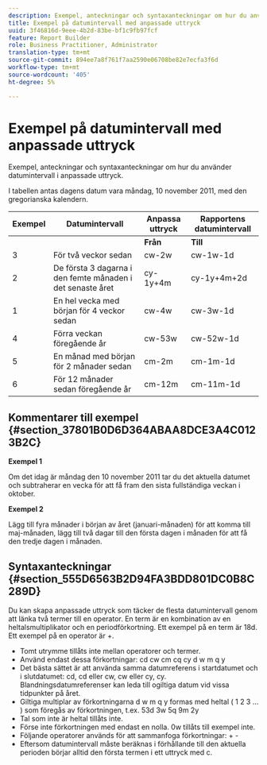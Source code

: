 ```yaml
---
description: Exempel, anteckningar och syntaxanteckningar om hur du använder datumintervall i anpassade uttryck.
title: Exempel på datumintervall med anpassade uttryck
uuid: 3f46816d-9eee-4b2d-83be-bf1c9fb97fcf
feature: Report Builder
role: Business Practitioner, Administrator
translation-type: tm+mt
source-git-commit: 894ee7a8f761f7aa2590e06708be82e7ecfa3f6d
workflow-type: tm+mt
source-wordcount: '405'
ht-degree: 5%

---
```



# Exempel på datumintervall med anpassade uttryck

Exempel, anteckningar och syntaxanteckningar om hur du använder datumintervall i anpassade uttryck.

I tabellen antas dagens datum vara måndag, 10 november 2011, med den gregorianska kalendern.

| Exempel | Datumintervall | Anpassa uttryck | Rapportens datumintervall |
|---|---|---|---|
|  |  | **Från** | **Till** |  |
| 3 | För två veckor sedan | cw-2w | cw-1w-1d | 26 okt till 1 nov |
| 2 | De första 3 dagarna i den femte månaden i det senaste året | cy-1y+4m | cy-1y+4m+2d | 1 maj-3 maj 2010 |
| 1 | En hel vecka med början för 4 veckor sedan | cw-4w | cw-3w-1d | 12 okt till 18 okt |
| 4 | Förra veckan föregående år | cw-53w | cw-52w-1d | 9 nov 2010-9 nov |
| 5 | En månad med början för 2 månader sedan | cm-2m | cm-1m-1d | 1 sept till 30 sept |
| 6 | För 12 månader sedan föregående år | cm-12m | cm-11m-1d | 1 nov till 30 nov 2010 |

## Kommentarer till exempel {#section_37801B0D6D364ABAA8DCE3A4C0123B2C}

**Exempel 1**

Om det idag är måndag den 10 november 2011 tar du det aktuella datumet och subtraherar en vecka för att få fram den sista fullständiga veckan i oktober.

**Exempel 2**

Lägg till fyra månader i början av året (januari-månaden) för att komma till maj-månaden, lägg till två dagar till den första dagen i månaden för att få den tredje dagen i månaden.

## Syntaxanteckningar {#section_555D6563B2D94FA3BDD801DC0B8C289D}

Du kan skapa anpassade uttryck som täcker de flesta datumintervall genom att länka två termer till en operator. En term är en kombination av en heltalsmultiplikator och en periodförkortning. Ett exempel på en term är 18d. Ett exempel på en operator är +.

* Tomt utrymme tillåts inte mellan operatorer och termer.
* Använd endast dessa förkortningar: cd cw cm cq cy d w m q y
* Det bästa sättet är att använda samma datumreferens i startdatumet och i slutdatumet: cd, cd eller cw, cw eller cy, cy. Blandningsdatumreferenser kan leda till ogiltiga datum vid vissa tidpunkter på året.
* Giltiga multiplar av förkortningarna d w m q y formas med heltal ( 1 2 3 ... ) som föregås av förkortningen, t.ex. 53d 3w 5q 9m 2y
* Tal som inte är heltal tillåts inte.
* Förse inte förkortningen med endast en nolla. 0w tillåts till exempel inte.
* Följande operatorer används för att sammanfoga förkortningar: + -
* Eftersom datumintervall måste beräknas i förhållande till den aktuella perioden börjar alltid den första termen i ett uttryck med c.

